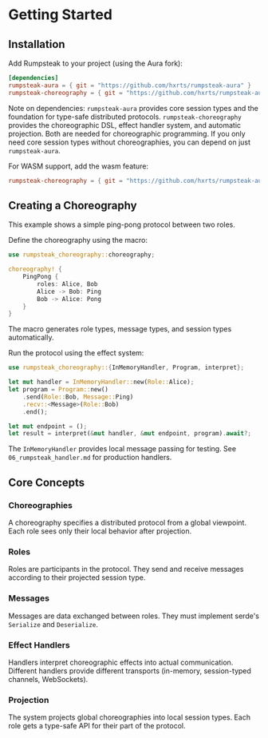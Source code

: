# Getting Started

## Installation

Add Rumpsteak to your project (using the Aura fork):

```toml
[dependencies]
rumpsteak-aura = { git = "https://github.com/hxrts/rumpsteak-aura" }
rumpsteak-choreography = { git = "https://github.com/hxrts/rumpsteak-aura" }
```

Note on dependencies: `rumpsteak-aura` provides core session types and the foundation for type-safe distributed protocols. `rumpsteak-choreography` provides the choreographic DSL, effect handler system, and automatic projection. Both are needed for choreographic programming. If you only need core session types without choreographies, you can depend on just `rumpsteak-aura`.

For WASM support, add the wasm feature:

```toml
rumpsteak-choreography = { git = "https://github.com/hxrts/rumpsteak-aura", features = ["wasm"] }
```

## Creating a Choreography

This example shows a simple ping-pong protocol between two roles.

Define the choreography using the macro:

```rust
use rumpsteak_choreography::choreography;

choreography! {
    PingPong {
        roles: Alice, Bob
        Alice -> Bob: Ping
        Bob -> Alice: Pong
    }
}
```

The macro generates role types, message types, and session types automatically.

Run the protocol using the effect system:

```rust
use rumpsteak_choreography::{InMemoryHandler, Program, interpret};

let mut handler = InMemoryHandler::new(Role::Alice);
let program = Program::new()
    .send(Role::Bob, Message::Ping)
    .recv::<Message>(Role::Bob)
    .end();

let mut endpoint = ();
let result = interpret(&mut handler, &mut endpoint, program).await?;
```

The `InMemoryHandler` provides local message passing for testing. See `06_rumpsteak_handler.md` for production handlers.

## Core Concepts

### Choreographies

A choreography specifies a distributed protocol from a global viewpoint. Each role sees only their local behavior after projection.

### Roles

Roles are participants in the protocol. They send and receive messages according to their projected session type.

### Messages

Messages are data exchanged between roles. They must implement serde's `Serialize` and `Deserialize`.

### Effect Handlers

Handlers interpret choreographic effects into actual communication. Different handlers provide different transports (in-memory, session-typed channels, WebSockets).

### Projection

The system projects global choreographies into local session types. Each role gets a type-safe API for their part of the protocol.
